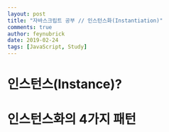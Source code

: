 ```yaml
---
layout: post
title: "자바스크립트 공부 // 인스턴스화(Instantiation)"
comments: true
author: feynubrick
date: 2019-02-24
tags: [JavaScript, Study]
---
```


# 인스턴스(Instance)?

# 인스턴스화의 4가지 패턴